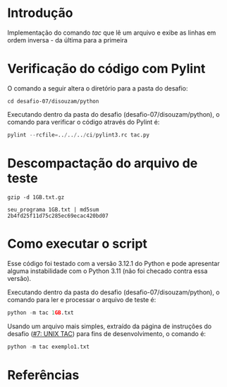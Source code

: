# Introdução

Implementação do comando _tac_ que lê um arquivo e exibe as linhas em ordem inversa - da última para a primeira


# Verificação do código com Pylint

O comando a seguir altera o diretório para a pasta do desafio:

```shell
cd desafio-07/disouzam/python
```

Executando dentro da pasta do desafio (desafio-07/disouzam/python), o comando para verificar o código através do Pylint é:

```python
pylint --rcfile=../../../ci/pylint3.rc tac.py
```

# Descompactação do arquivo de teste

```shell
gzip -d 1GB.txt.gz
```

```shell
seu_programa 1GB.txt | md5sum
2b4fd25f11d75c285ec69ecac420bd07
```

# Como executar o script

Esse código foi testado com a versão 3.12.1 do Python e pode apresentar alguma instabilidade com o Python 3.11 (não foi checado contra essa versão).

Executando dentro da pasta do desafio (desafio-07/disouzam/python), o comando para ler e processar o arquivo de teste é:

```python
python -m tac 1GB.txt
```

Usando um arquivo mais simples, extraído da página de instruções do desafio ([#7: UNIX TAC](https://osprogramadores.com/desafios/d07/)) para fins de desenvolvimento, o comando é:

```python
python -m tac exemplo1.txt
```

# Referências